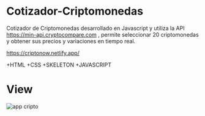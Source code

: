 # Cotizador-Criptomonedas
Cotizador de Criptomonedas desarrollado en Javascript y utiliza la API https://min-api.cryptocompare.com , permite seleccionar 20 criptomonedas y obtener sus precios y variaciones en tiempo real.

https://criptonow.netlify.app/

+HTML
+CSS
+SKELETON
+JAVASCRIPT

# View
![app cripto](https://user-images.githubusercontent.com/84545725/180108607-675e7967-3d37-46a6-99c9-334a1fcafe71.jpg)




